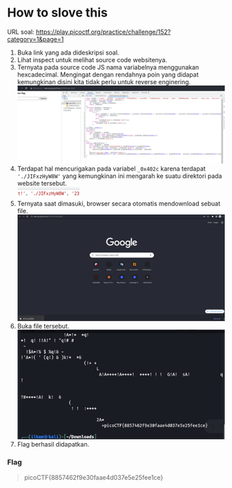 # How to slove this

URL soal: https://play.picoctf.org/practice/challenge/152?category=1&page=1

1. Buka link yang ada dideskripsi soal.
2. Lihat inspect untuk melihat source code websitenya.
3. Ternyata pada source code JS nama variabelnya menggunakan hexcadecimal. Mengingat dengan rendahnya poin yang didapat kemungkinan disini kita tidak perlu untuk reverse enginering. <br>
![gambar01](images/gambar01_WebExploit_05.png)
4. Terdapat hal mencurigakan pada variabel `_0x402c` karena terdapat `'./JIFxzHyW8W'` yang kemungkinan ini mengarah ke suatu direktori pada website tersebut. <br>
![gambar02](images/gambar02_WebExploit_05.png)
5. Ternyata saat dimasuki, browser secara otomatis mendownload sebuat file.
![gambar03](images/gambar03_WebExploit_05.png)
6. Buka file tersebut.
![gambar04](images/gambar04_WebExploit_05.png)
7. Flag berhasil didapatkan.
 
### Flag
>picoCTF{8857462f9e30faae4d037e5e25fee1ce}